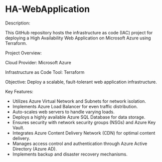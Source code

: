 # HA-WebApplication
Description:

This GitHub repository hosts the infrastructure as code (IAC) project for deploying a High Availability Web Application on Microsoft Azure using Terraform.

Project Overview:

Cloud Provider: Microsoft Azure 

Infrastructure as Code Tool: Terraform

Objective: Deploy a scalable, fault-tolerant web application infrastructure.

Key Features:
- Utilizes Azure Virtual Network and Subnets for network isolation.
- Implements Azure Load Balancer for even traffic distribution.
- Auto-scales web servers to handle varying loads.
- Deploys a highly available Azure SQL Database for data storage.
- Ensures security with network security groups (NSGs) and Azure Key Vault.
- Integrates Azure Content Delivery Network (CDN) for optimal content delivery.
- Manages access control and authentication through Azure Active Directory (Azure AD).
- Implements backup and disaster recovery mechanisms.

